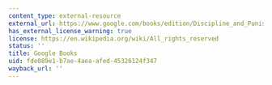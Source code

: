 ```yaml
---
content_type: external-resource
external_url: https://www.google.com/books/edition/Discipline_and_Punish/6rfP0H5TSmYC?hl=en&gbpv=1
has_external_license_warning: true
license: https://en.wikipedia.org/wiki/All_rights_reserved
status: ''
title: Google Books
uid: fde089e1-b7ae-4aea-afed-45326124f347
wayback_url: ''
---
```

